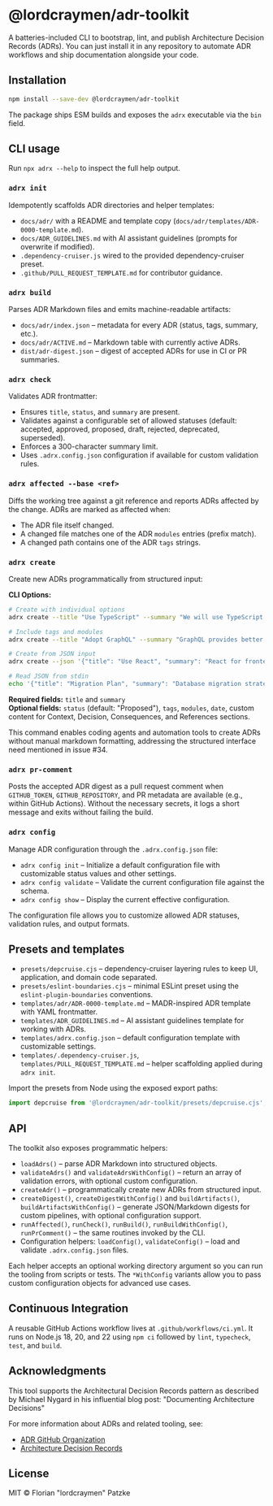 # @lordcraymen/adr-toolkit

A batteries-included CLI to bootstrap, lint, and publish Architecture Decision Records (ADRs). You can just install it in any repository to automate ADR workflows and ship documentation alongside your code.

## Installation

```bash
npm install --save-dev @lordcraymen/adr-toolkit
```

The package ships ESM builds and exposes the `adrx` executable via the `bin` field.

## CLI usage

Run `npx adrx --help` to inspect the full help output.

### `adrx init`

Idempotently scaffolds ADR directories and helper templates:

- `docs/adr/` with a README and template copy (`docs/adr/templates/ADR-0000-template.md`).
- `docs/ADR_GUIDELINES.md` with AI assistant guidelines (prompts for overwrite if modified).
- `.dependency-cruiser.js` wired to the provided dependency-cruiser preset.
- `.github/PULL_REQUEST_TEMPLATE.md` for contributor guidance.

### `adrx build`

Parses ADR Markdown files and emits machine-readable artifacts:

- `docs/adr/index.json` – metadata for every ADR (status, tags, summary, etc.).
- `docs/adr/ACTIVE.md` – Markdown table with currently active ADRs.
- `dist/adr-digest.json` – digest of accepted ADRs for use in CI or PR summaries.

### `adrx check`

Validates ADR frontmatter:

- Ensures `title`, `status`, and `summary` are present.
- Validates against a configurable set of allowed statuses (default: accepted, approved, proposed, draft, rejected, deprecated, superseded).
- Enforces a 300-character summary limit.
- Uses `.adrx.config.json` configuration if available for custom validation rules.

### `adrx affected --base <ref>`

Diffs the working tree against a git reference and reports ADRs affected by the change. ADRs are marked as affected when:

- The ADR file itself changed.
- A changed file matches one of the ADR `modules` entries (prefix match).
- A changed path contains one of the ADR `tags` strings.

### `adrx create`

Create new ADRs programmatically from structured input:

**CLI Options:**
```bash
# Create with individual options
adrx create --title "Use TypeScript" --summary "We will use TypeScript for better type safety" --status "proposed"

# Include tags and modules
adrx create --title "Adopt GraphQL" --summary "GraphQL provides better API flexibility" --tags "api,graphql" --modules "src/api/"

# Create from JSON input
adrx create --json '{"title": "Use React", "summary": "React for frontend", "status": "accepted", "tags": ["frontend", "ui"]}'

# Read JSON from stdin
echo '{"title": "Migration Plan", "summary": "Database migration strategy"}' | adrx create --json-stdin
```

**Required fields:** `title` and `summary`  
**Optional fields:** `status` (default: "Proposed"), `tags`, `modules`, `date`, custom content for Context, Decision, Consequences, and References sections.

This command enables coding agents and automation tools to create ADRs without manual markdown formatting, addressing the structured interface need mentioned in issue #34.

### `adrx pr-comment`

Posts the accepted ADR digest as a pull request comment when `GITHUB_TOKEN`, `GITHUB_REPOSITORY`, and PR metadata are available (e.g., within GitHub Actions). Without the necessary secrets, it logs a short message and exits without failing the build.

### `adrx config`

Manage ADR configuration through the `.adrx.config.json` file:

- `adrx config init` – Initialize a default configuration file with customizable status values and other settings.
- `adrx config validate` – Validate the current configuration file against the schema.
- `adrx config show` – Display the current effective configuration.

The configuration file allows you to customize allowed ADR statuses, validation rules, and output formats.

## Presets and templates

- `presets/depcruise.cjs` – dependency-cruiser layering rules to keep UI, application, and domain code separated.
- `presets/eslint-boundaries.cjs` – minimal ESLint preset using the `eslint-plugin-boundaries` conventions.
- `templates/adr/ADR-0000-template.md` – MADR-inspired ADR template with YAML frontmatter.
- `templates/ADR_GUIDELINES.md` – AI assistant guidelines template for working with ADRs.
- `templates/adrx.config.json` – default configuration template with customizable settings.
- `templates/.dependency-cruiser.js`, `templates/PULL_REQUEST_TEMPLATE.md` – helper scaffolding applied during `adrx init`.

Import the presets from Node using the exposed export paths:

``` js
import depcruise from '@lordcraymen/adr-toolkit/presets/depcruise.cjs';
```

## API

The toolkit also exposes programmatic helpers:

- `loadAdrs()` – parse ADR Markdown into structured objects.
- `validateAdrs()` and `validateAdrsWithConfig()` – return an array of validation errors, with optional custom configuration.
- `createAdr()` – programmatically create new ADRs from structured input.
- `createDigest()`, `createDigestWithConfig()` and `buildArtifacts()`, `buildArtifactsWithConfig()` – generate JSON/Markdown digests for custom pipelines, with optional configuration support.
- `runAffected()`, `runCheck()`, `runBuild()`, `runBuildWithConfig()`, `runPrComment()` – the same routines invoked by the CLI.
- Configuration helpers: `loadConfig()`, `validateConfig()` – load and validate `.adrx.config.json` files.

Each helper accepts an optional working directory argument so you can run the tooling from scripts or tests. The `*WithConfig` variants allow you to pass custom configuration objects for advanced use cases.

## Continuous Integration

A reusable GitHub Actions workflow lives at `.github/workflows/ci.yml`. It runs on Node.js 18, 20, and 22 using `npm ci` followed by `lint`, `typecheck`, `test`, and `build`.

## Acknowledgments

This tool supports the Architectural Decision Records pattern 
as described by Michael Nygard in his influential blog post:
"Documenting Architecture Decisions"

For more information about ADRs and related tooling, see:
- [ADR GitHub Organization](https://adr.github.io/)
- [Architecture Decision Records](https://adr.github.io/)

## License

MIT © Florian "lordcraymen" Patzke

